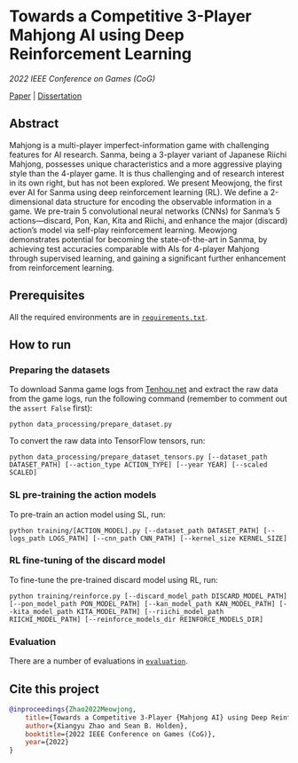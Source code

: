 # Towards a Competitive 3-Player Mahjong AI using Deep Reinforcement Learning

*2022 IEEE Conference on Games (CoG)*

[Paper](https://victorzxy.github.io/publication/2022-meowjong-auxiliary/Towards_a_Competitive_3-Player_Mahjong_AI_using_Deep_Reinforcement_Learning.pdf) | [Dissertation](https://victorzxy.github.io/project/meowjong/BA-Dissertation-Meowjong.pdf)

## Abstract

Mahjong is a multi-player imperfect-information game with challenging features for AI research. Sanma, being a 3-player variant of Japanese Riichi Mahjong, possesses unique characteristics and a more aggressive playing style than the 4-player game. It is thus challenging and of research interest in its own right, but has not been explored. We present Meowjong, the first ever AI for Sanma using deep reinforcement learning (RL). We define a 2-dimensional data structure for encoding the observable information in a game. We pre-train 5 convolutional neural networks (CNNs) for Sanma’s 5 actions—discard, Pon, Kan, Kita and Riichi, and enhance the major (discard) action’s model via self-play reinforcement learning. Meowjong demonstrates potential for becoming the state-of-the-art in Sanma, by achieving test accuracies comparable with AIs for 4-player Mahjong through supervised learning, and gaining a significant further enhancement from reinforcement learning.

## Prerequisites

All the required environments are in [`requirements.txt`](./requirements.txt).

## How to run

### Preparing the datasets

To download Sanma game logs from [Tenhou.net](https://tenhou.net/) and extract the raw data from the game logs, run the following command (remember to comment out the `assert False` first):

```
python data_processing/prepare_dataset.py
```

To convert the raw data into TensorFlow tensors, run:

```
python data_processing/prepare_dataset_tensors.py [--dataset_path DATASET_PATH] [--action_type ACTION_TYPE] [--year YEAR] [--scaled SCALED]
```

### SL pre-training the action models

To pre-train an action model using SL, run:

```
python training/[ACTION_MODEL].py [--dataset_path DATASET_PATH] [--logs_path LOGS_PATH] [--cnn_path CNN_PATH] [--kernel_size KERNEL_SIZE]
```

### RL fine-tuning of the discard model

To fine-tune the pre-trained discard model using RL, run:

```
python training/reinforce.py [--discard_model_path DISCARD_MODEL_PATH] [--pon_model_path PON_MODEL_PATH] [--kan_model_path KAN_MODEL_PATH] [--kita_model_path KITA_MODEL_PATH] [--riichi_model_path RIICHI_MODEL_PATH] [--reinforce_models_dir REINFORCE_MODELS_DIR]
```

### Evaluation

There are a number of evaluations in [`evaluation`](./evaluation).

## Cite this project

```bibtex
@inproceedings{Zhao2022Meowjong,
    title={Towards a Competitive 3-Player {Mahjong AI} using Deep Reinforcement Learning},
    author={Xiangyu Zhao and Sean B. Holden},
    booktitle={2022 IEEE Conference on Games (CoG)}, 
    year={2022}
}
```
